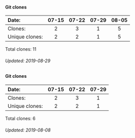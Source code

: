 #### Git clones
Date:    |        07-15   |       07-22   |  07-29  |  08-05
|:---    |:---:   |:---:  |:---:  |:---:
Clones:  |        2       |       3       |  1      |  5
Unique   clones:  |       2       |       2  |      1  |      5

Total clones: 11
###### Updated: 2019-08-29


#### Git clones
Date:    |        07-15   |       07-22  |  07-29
|:---    |:---:   |:---:  |:---:
Clones:  |        2       |       3      |  1
Unique   clones:  |       2       |      2  |      1

Total clones: 6
###### Updated: 2019-08-08
